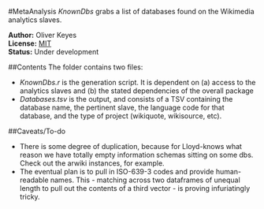 #MetaAnalysis
_KnownDbs_ grabs a list of databases found on the Wikimedia analytics slaves.

__Author:__ Oliver Keyes<br>
__License:__ [MIT](http://opensource.org/licenses/MIT)<br>
__Status:__ Under development

##Contents
The folder contains two files:

* _KnownDbs.r_ is the generation script. It is dependent on (a) access to the analytics slaves and (b) the stated dependencies of the overall package
* _Databases.tsv_ is the output, and consists of a TSV containing the database name, the pertinent slave, the language code for that database, and the type of project (wikiquote, wikisource, etc).

##Caveats/To-do

* There is some degree of duplication, because for Lloyd-knows what reason we have totally empty information schemas sitting on some dbs. Check out the arwiki instances, for example.
* The eventual plan is to pull in ISO-639-3 codes and provide human-readable names. This - matching across two dataframes of unequal length to pull out the contents of a third vector - is proving infuriatingly tricky.
